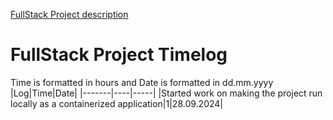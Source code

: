 [FullStack Project description](https://github.com/fullstack-hy2020/misc/blob/master/project.md)

# FullStack Project Timelog

Time is formatted in hours and Date is formatted in dd.mm.yyyy
|Log|Time|Date|
|-------|----|-----|
|Started work on making the project run locally as a containerized application|1|28.09.2024|
